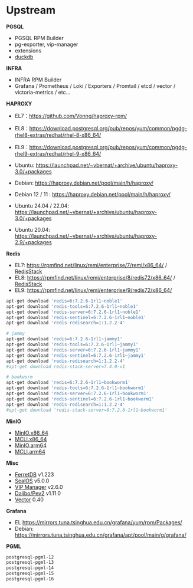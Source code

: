 # Upstream

**PGSQL**

- PGSQL RPM Builder
- pg-exporter, vip-manager
- extensions
- [duckdb](https://github.com/duckdb/duckdb/releases)


**INFRA**

- INFRA RPM Builder
- Grafana / Prometheus / Loki / Exporters / Promtail / etcd / vector / victoria-metrics / etc...

**HAPROXY**

- EL7：https://github.com/Vonng/haproxy-rpm/
- EL8：https://download.postgresql.org/pub/repos/yum/common/pgdg-rhel8-extras/redhat/rhel-8-x86_64/
- EL9：https://download.postgresql.org/pub/repos/yum/common/pgdg-rhel9-extras/redhat/rhel-9-x86_64/
- Ubuntu: https://launchpad.net/~vbernat/+archive/ubuntu/haproxy-3.0/+packages
- Debian: https://haproxy.debian.net/pool/main/h/haproxy/

- Debian 12 / 11 : https://haproxy.debian.net/pool/main/h/haproxy/
- Ubuntu 24.04 / 22.04: https://launchpad.net/~vbernat/+archive/ubuntu/haproxy-3.0/+packages
- Ubuntu 20.04: https://launchpad.net/~vbernat/+archive/ubuntu/haproxy-2.9/+packages

**Redis**

- EL7: https://rpmfind.net/linux/remi/enterprise/7/remi/x86_64/    / [RedisStack](http://packages.redis.io/rpm/rhel$releasever)
- EL8: https://rpmfind.net/linux/remi/enterprise/8/redis72/x86_64/ / [RedisStack](http://packages.redis.io/rpm/rhel$releasever)
- EL9: https://rpmfind.net/linux/remi/enterprise/9/redis72/x86_64/

```bash
apt-get download 'redis=6:7.2.6-1rl1~noble1'
apt-get download 'redis-tools=6:7.2.6-1rl1~noble1'
apt-get download 'redis-server=6:7.2.6-1rl1~noble1'
apt-get download 'redis-sentinel=6:7.2.6-1rl1~noble1'
apt-get download 'redis-redisearch=1:1.2.2-4'

# jammy
apt-get download 'redis=6:7.2.6-1rl1~jammy1'
apt-get download 'redis-tools=6:7.2.6-1rl1~jammy1'
apt-get download 'redis-server=6:7.2.6-1rl1~jammy1'
apt-get download 'redis-sentinel=6:7.2.6-1rl1~jammy1'
apt-get download 'redis-redisearch=1:1.2.2-4'
#apt-get download redis-stack-server=7.4.0-v1

# bookworm
apt-get download 'redis=6:7.2.6-1rl1~bookworm1'
apt-get download 'redis-tools=6:7.2.6-1rl1~bookworm1'
apt-get download 'redis-server=6:7.2.6-1rl1~bookworm1'
apt-get download 'redis-sentinel=6:7.2.6-1rl1~bookworm1'
apt-get download 'redis-redisearch=1:1.2.2-4'
#apt-get download 'redis-stack-server=6:7.2.6-1rl1~bookworm1'
```

**MinIO**

- [MinIO.x86_64](https://dl.min.io/server/minio/release/linux-amd64/)
- [MCLI.x86_64](https://dl.min.io/client/mc/release/linux-amd64/)
- [MinIO.arm64](https://dl.min.io/server/minio/release/linux-arm64/)
- [MCLI.arm64](https://dl.min.io/client/mc/release/linux-arm64/)

**Misc**

- [FerretDB](https://github.com/FerretDB/FerretDB) v1.223
- [SealOS](https://github.com/labring/sealos) v5.0.0
- [VIP Manager](https://github.com/cybertec-postgresql/vip-manager) v2.6.0
- [Dalibo/Pev2](https://github.com/dalibo/pev2) v1.11.0
- [Vector](https://packages.timber.io/vector/latest/) 0.40

**Grafana**

- EL https://mirrors.tuna.tsinghua.edu.cn/grafana/yum/rpm/Packages/
- Debian: https://mirrors.tuna.tsinghua.edu.cn/grafana/apt/pool/main/g/grafana/



**PGML**

```bash
postgresql-pgml-12
postgresql-pgml-13
postgresql-pgml-14
postgresql-pgml-15
postgresql-pgml-16
```